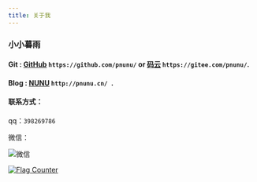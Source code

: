 ```yaml
---
title: 关于我
---
```


### 小小暮雨

#### Git :   [GitHub](https://github.com/pnunu/) ``` https://github.com/pnunu/ ``` or  [码云](https://gitee.com/pnunu/) ``` https://gitee.com/pnunu/ ```. 

#### Blog :  [NUNU](http://pnunu.cn/) ``` http://pnunu.cn/  ```.

#### 联系方式：

qq：``` 398269786 ```


微信：

![微信](http://pnunu.cn/images/weixin.jpg)

<a href="https://info.flagcounter.com/gnaM"><img src="https://s05.flagcounter.com/count2/gnaM/bg_FFFFFF/txt_000000/border_CCCCCC/columns_2/maxflags_10/viewers_0/labels_0/pageviews_0/flags_0/percent_0/" alt="Flag Counter" border="0"></a>

